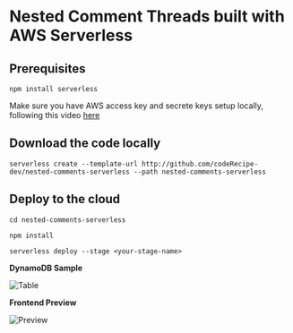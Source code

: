 # Nested Comment Threads built with AWS Serverless

## Prerequisites
```  
npm install serverless  
```  
Make sure you have AWS access key and secrete keys setup locally, following this video [here](https://www.youtube.com/watch?v=KngM5bfpttA)

## Download the code locally

```  
serverless create --template-url http://github.com/codeRecipe-dev/nested-comments-serverless --path nested-comments-serverless
```

## Deploy to the cloud  

```
cd nested-comments-serverless

npm install

serverless deploy --stage <your-stage-name>
```

**DynamoDB Sample**

![Table](https://s3.amazonaws.com/coderecipe-crlite-architectures-beta/Rohit/Nested+Comment+Threads+in+AWS+Serverless/table_preview.png)

**Frontend Preview**

![Preview](https://s3.amazonaws.com/coderecipe-crlite-architectures-beta/Rohit/Nested+Comment+Threads+in+AWS+Serverless/comments_preview.jpg)
